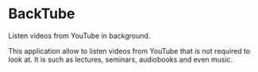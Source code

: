 # BackTube
Listen videos from YouTube in background.

This application allow to listen videos from YouTube that is not required to look at. It is such as lectures, seminars, audiobooks and even music.
